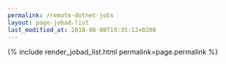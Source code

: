 ```yaml
---
permalink: /remote-dotnet-jobs
layout: page-jobad-list
last_modified_at: 2018-08-08T19:35:12+0200
---
```

{% include render_jobad_list.html permalink=page.permalink %}
